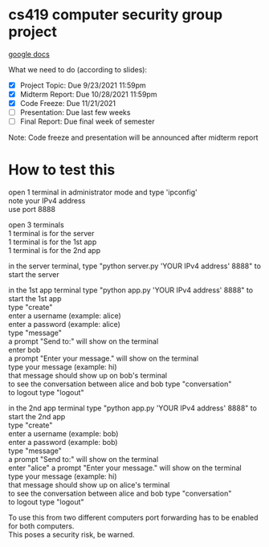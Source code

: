 # cs419 computer security group project

[google docs](https://docs.google.com/document/d/15hVa0cmSZLMbEvgxXL2C6mP6GTozdQyf7S_c2eYLCLU/edit?usp=sharing)

What we need to do (according to slides):  
- [x] Project Topic: Due 9/23/2021 11:59pm  
- [x] Midterm Report: Due 10/28/2021 11:59pm    
- [x] Code Freeze: Due 11/21/2021    
- [ ] Presentation: Due last few weeks  
- [ ] Final Report: Due final week of semester  
  
Note: Code freeze and presentation will be announced after midterm report

# How to test this   
open 1 terminal in administrator mode and type 'ipconfig'   
note your IPv4 address   
use port 8888   
   
open 3 terminals     
1 terminal is for the server    
1 terminal is for the 1st app    
1 terminal is for the 2nd app    
   
in the server terminal, type "python server.py 'YOUR IPv4 address' 8888" to start the server   
   
in the 1st app terminal type "python app.py 'YOUR IPv4 address' 8888" to start the 1st app     
type "create"   
enter a username (example: alice)   
enter a password (example: alice)   
type "message"   
a prompt "Send to:" will show on the terminal   
enter bob   
a prompt "Enter your message." will show on the terminal   
type your message (example: hi)   
that message should show up on bob's terminal   
to see the conversation between alice and bob type "conversation"   
to logout type "logout"   
   
in the 2nd app terminal type "python app.py 'YOUR IPv4 address' 8888" to start the 2nd app          
type "create"   
enter a username (example: bob)   
enter a password (example: bob)   
type "message"   
a prompt "Send to:" will show on the terminal   
enter "alice" 
a prompt "Enter your message." will show on the terminal   
type your message (example: hi)   
that message should show up on alice's terminal   
to see the conversation between alice and bob type "conversation"   
to logout type "logout"   


To use this from two different computers port forwarding has to be enabled for both computers.   
This poses a security risk, be warned. 